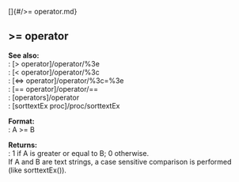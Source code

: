 []{#/&gt;= operator.md}    
## \>= operator    
**See also:**    
:   [\> operator]/operator/%3e    
:   [\< operator]/operator/%3c    
:   [\<=\> operator]/operator/%3c=%3e    
:   [== operator]/operator/==    
:   [operators]/operator    
:   [sorttextEx proc]/proc/sorttextEx    
<!-- -->    
**Format:**    
:   A \>= B    
<!-- -->    
**Returns:**    
:   1 if A is greater or equal to B; 0 otherwise.    
If A and B are text strings, a case sensitive comparison is performed    
(like sorttextEx()).  
